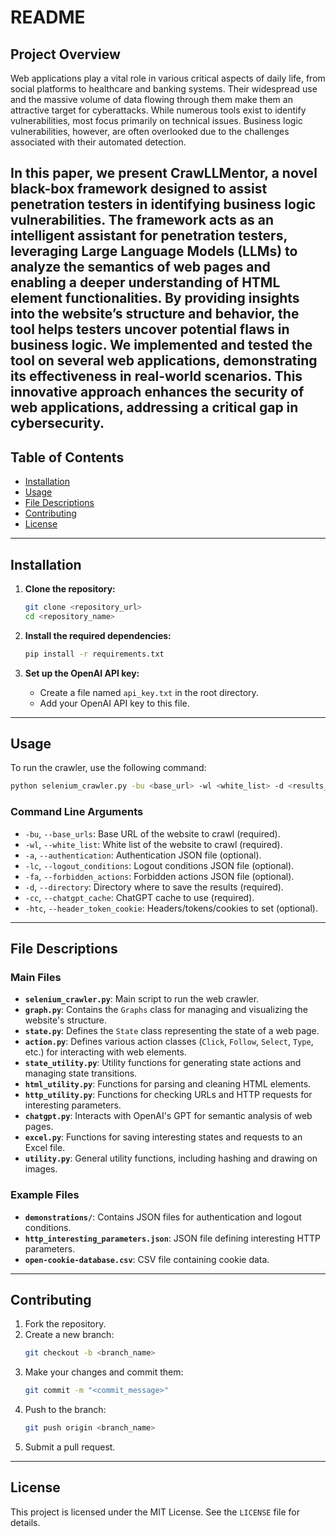 # README

## Project Overview
Web applications play a vital role in various critical aspects of daily life, from social platforms to healthcare and banking systems. Their widespread use and the massive volume of data flowing through them make them an attractive target for cyberattacks. While numerous tools exist to identify vulnerabilities, most focus primarily on technical issues. Business logic vulnerabilities, however, are often overlooked due to the challenges associated with their automated detection.

In this paper, we present CrawLLMentor, a novel black-box framework designed to assist penetration testers in identifying business logic vulnerabilities. The framework acts as an intelligent assistant for penetration testers, leveraging Large Language Models (LLMs) to analyze the semantics of web pages and enabling a deeper understanding of HTML element functionalities. By providing insights into the website’s structure and behavior, the tool helps testers uncover potential flaws in business logic. We implemented and tested the tool on several web applications, demonstrating its effectiveness in real-world scenarios. This innovative approach enhances the security of web applications, addressing a critical gap in cybersecurity.
---

## Table of Contents
- [Installation](#installation)
- [Usage](#usage)
- [File Descriptions](#file-descriptions)
- [Contributing](#contributing)
- [License](#license)

---

## Installation
1. **Clone the repository:**
   ```bash
   git clone <repository_url>
   cd <repository_name>
   ```

2. **Install the required dependencies:**
   ```bash
   pip install -r requirements.txt
   ```

3. **Set up the OpenAI API key:**
   - Create a file named `api_key.txt` in the root directory.
   - Add your OpenAI API key to this file.

---

## Usage
To run the crawler, use the following command:
```bash
python selenium_crawler.py -bu <base_url> -wl <white_list> -d <results_directory> -cc <chatgpt_cache>
```

### Command Line Arguments
- `-bu`, `--base_urls`: Base URL of the website to crawl (required).
- `-wl`, `--white_list`: White list of the website to crawl (required).
- `-a`, `--authentication`: Authentication JSON file (optional).
- `-lc`, `--logout_conditions`: Logout conditions JSON file (optional).
- `-fa`, `--forbidden_actions`: Forbidden actions JSON file (optional).
- `-d`, `--directory`: Directory where to save the results (required).
- `-cc`, `--chatgpt_cache`: ChatGPT cache to use (required).
- `-htc`, `--header_token_cookie`: Headers/tokens/cookies to set (optional).

---

## File Descriptions

### Main Files
- **`selenium_crawler.py`**: Main script to run the web crawler.
- **`graph.py`**: Contains the `Graphs` class for managing and visualizing the website's structure.
- **`state.py`**: Defines the `State` class representing the state of a web page.
- **`action.py`**: Defines various action classes (`Click`, `Follow`, `Select`, `Type`, etc.) for interacting with web elements.
- **`state_utility.py`**: Utility functions for generating state actions and managing state transitions.
- **`html_utility.py`**: Functions for parsing and cleaning HTML elements.
- **`http_utility.py`**: Functions for checking URLs and HTTP requests for interesting parameters.
- **`chatgpt.py`**: Interacts with OpenAI's GPT for semantic analysis of web pages.
- **`excel.py`**: Functions for saving interesting states and requests to an Excel file.
- **`utility.py`**: General utility functions, including hashing and drawing on images.

### Example Files
- **`demonstrations/`**: Contains JSON files for authentication and logout conditions.
- **`http_interesting_parameters.json`**: JSON file defining interesting HTTP parameters.
- **`open-cookie-database.csv`**: CSV file containing cookie data.

---

## Contributing
1. Fork the repository.
2. Create a new branch:
   ```bash
   git checkout -b <branch_name>
   ```
3. Make your changes and commit them:
   ```bash
   git commit -m "<commit_message>"
   ```
4. Push to the branch:
   ```bash
   git push origin <branch_name>
   ```
5. Submit a pull request.

---

## License
This project is licensed under the MIT License. See the `LICENSE` file for details.
